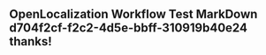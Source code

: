 <properties
ms.topic="hero-topic"
ms.test1="hero-topic"
ms.test2="test"/>

## OpenLocalization Workflow Test MarkDown d704f2cf-f2c2-4d5e-bbff-310919b40e24 thanks!
